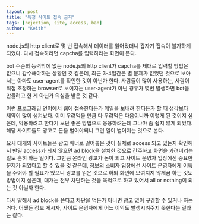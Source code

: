 ```yaml
---
layout: post
title: "특정 사이트 접속 금지"
tags: [rejection, site, access, ban]
author: "Keith"
---
```


node.js의 http client로 몇 번 접속해서 데이터를 읽어왔더니 갑자기 접속이 불가하게 되었다. 다시 접속하라면 capcha를 입력하라는 화면이 뜬다.

bot 수준의 능력밖에 없는 node.js의 http client가 capcha를 제대로 입력할 방법은 없으니 감수해야하는 상황인 것 같은데, 최근 3-4일간은 별 문제가 없었던 것으로 보아서는 아마도 user-agent를 확인한 것이 아닌가 한다. 사람들이 많이 사용하는, 사람이 직접 조정하는 browser로 보여지는 user-agent가 아닌 경우가 몇번 발생하면 bot을 만들려고 한 게 아닌가 의심을 받은 것 같다.

이런 프로그래밍 언어에서 웹에 접속한다든가 메일을 보내려 한다든가 할 때 생각보다 제약이 많이 생겨났다. 이미 우려먹을 만큼 다 우려먹은 다음이니까 이렇게 된 것이지 싶은데, 악용하려고 한다기 보단 좋은 방법으로 응용하려는데 그나마 좀 쉽지 않게 되었다. 해당 사이트들도 광고로 돈을 벌어야되니 그런 일이 벌어지는 것으로 본다.

요새 대개의 사이트들은 광고 배너로 걸어놓은 것이 실제로 access 되고 있는지 확인해서 만일 access가 되지 않으면 ad block을 설치한 것으로 간주하고 화면을 가려버리는 일도 흔히 하는 일이다. 그만큼 온라인 광고가 돈이 되고 사이트 운영자 입장에선 중요한 문제가 되었다고 할 수 있을 것 같은데, 정보의 소비자 입장에선 사이트 운영자에게 이득을 주어야 할 필요가 있으니 광고를 읽은 것으로 하되 화면에 보여지지 않게끔 하는 것도 방법이지 싶은데, 대개는 전부 차단하는 것을 목적으로 하고 있어서 all or nothing이 되는 것 아닐까 한다.

다시 말해서 ad block을 쓴다고 차단을 먹든가 아니면 광고 없이 구경할 수 있거나 하는 거다. 어쨌든 정보 게시자, 사이트 운영자에게 어느 이익도 발생시켜주지 못한다는 결과는 같다.


